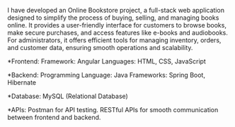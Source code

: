 I have developed an Online Bookstore project, a full-stack web application designed to simplify the process of buying, selling, 
and managing books online. It provides a user-friendly interface for customers to browse books, make secure purchases, and access 
features like e-books and audiobooks. For administrators, it offers efficient tools for managing inventory, orders, and customer
data, ensuring smooth operations and scalability.

*Frontend:
 Framework: Angular
 Languages: HTML, CSS, JavaScript

*Backend:
 Programming Language: Java
 Frameworks: Spring Boot, Hibernate
 
*Database:
MySQL (Relational Database)

*APIs:
Postman for API testing.
RESTful APIs for smooth communication between frontend and backend.
